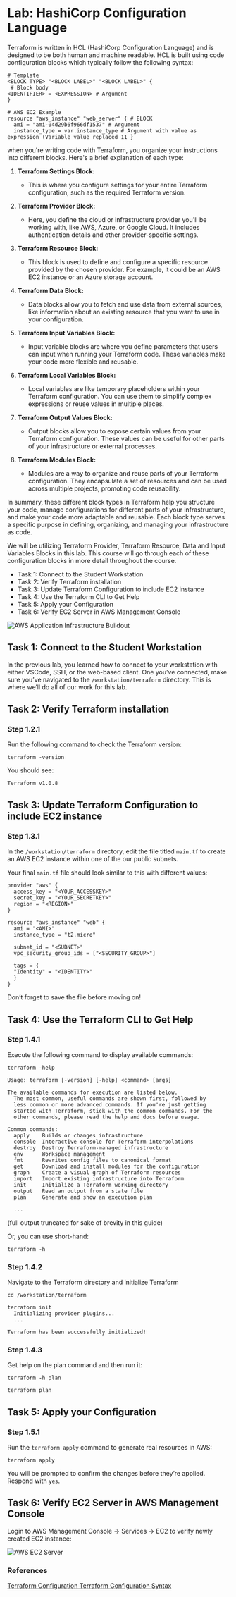 # Lab: HashiCorp Configuration Language

Terraform is written in HCL (HashiCorp Configuration Language) and is designed to be both human and machine
readable. HCL is built using code configuration blocks which typically follow the following syntax:

```hcl
# Template
<BLOCK TYPE> "<BLOCK LABEL>" "<BLOCK LABEL>" {
 # Block body
<IDENTIFIER> = <EXPRESSION> # Argument
}

# AWS EC2 Example
resource "aws_instance" "web_server" { # BLOCK
  ami = "ami-04d29b6f966df1537" # Argument
  instance_type = var.instance_type # Argument with value as expression (Variable value replaced 11 }
```

when you're writing code with Terraform, you organize your instructions into different blocks. Here's a brief explanation of each type:

1. **Terraform Settings Block:**
   - This is where you configure settings for your entire Terraform configuration, such as the required Terraform version.

2. **Terraform Provider Block:**
   - Here, you define the cloud or infrastructure provider you'll be working with, like AWS, Azure, or Google Cloud. It includes authentication details and other provider-specific settings.

3. **Terraform Resource Block:**
   - This block is used to define and configure a specific resource provided by the chosen provider. For example, it could be an AWS EC2 instance or an Azure storage account.

4. **Terraform Data Block:**
   - Data blocks allow you to fetch and use data from external sources, like information about an existing resource that you want to use in your configuration.

5. **Terraform Input Variables Block:**
   - Input variable blocks are where you define parameters that users can input when running your Terraform code. These variables make your code more flexible and reusable.

6. **Terraform Local Variables Block:**
   - Local variables are like temporary placeholders within your Terraform configuration. You can use them to simplify complex expressions or reuse values in multiple places.

7. **Terraform Output Values Block:**
   - Output blocks allow you to expose certain values from your Terraform configuration. These values can be useful for other parts of your infrastructure or external processes.

8. **Terraform Modules Block:**
   - Modules are a way to organize and reuse parts of your Terraform configuration. They encapsulate a set of resources and can be used across multiple projects, promoting code reusability.

In summary, these different block types in Terraform help you structure your code, manage configurations for different parts of your infrastructure, and make your code more adaptable and reusable. Each block type serves a specific purpose in defining, organizing, and managing your infrastructure as code.


We will be utilizing Terraform Provider, Terraform Resource, Data and Input Variables Blocks in this lab. This course
will go through each of these configuration blocks in more detail throughout the course.
- Task 1: Connect to the Student Workstation
- Task 2: Verify Terraform installation
- Task 3: Update Terraform Configuration to include EC2 instance
- Task 4: Use the Terraform CLI to Get Help
- Task 5: Apply your Configuration
- Task 6: Verify EC2 Server in AWS Management Console

![AWS Application Infrastructure Buildout](img/obj-2-hcl.png)


## Task 1: Connect to the Student Workstation
In the previous lab, you learned how to connect to your workstation with either VSCode, SSH, or the web-based
client.
One you’ve connected, make sure you’ve navigated to the `/workstation/terraform` directory. This is where we’ll
do all of our work for this lab.

## Task 2: Verify Terraform installation

### Step 1.2.1

Run the following command to check the Terraform version:

```hcl
terraform -version
```

You should see:
```hcl
Terraform v1.0.8
```

## Task 3: Update Terraform Configuration to include EC2 instance

### Step 1.3.1

In the `/workstation/terraform` directory, edit the file titled `main.tf` to create an AWS EC2 instance within one of the
our public subnets.

Your final `main.tf` file should look similar to this with different values:

```hcl
provider "aws" {
  access_key = "<YOUR_ACCESSKEY>"
  secret_key = "<YOUR_SECRETKEY>"
  region = "<REGION>"
}

resource "aws_instance" "web" {
  ami = "<AMI>"
  instance_type = "t2.micro"

  subnet_id = "<SUBNET>"
  vpc_security_group_ids = ["<SECURITY_GROUP>"]

  tags = {
  "Identity" = "<IDENTITY>"
  }
}
```

Don’t forget to save the file before moving on!


## Task 4: Use the Terraform CLI to Get Help

### Step 1.4.1

Execute the following command to display available commands:

```hcl
terraform -help

Usage: terraform [-version] [-help] <command> [args]

The available commands for execution are listed below.
  The most common, useful commands are shown first, followed by
  less common or more advanced commands. If you're just getting
  started with Terraform, stick with the common commands. For the
  other commands, please read the help and docs before usage.

Common commands:
  apply    Builds or changes infrastructure
  console  Interactive console for Terraform interpolations
  destroy  Destroy Terraform-managed infrastructure
  env      Workspace management
  fmt      Rewrites config files to canonical format
  get      Download and install modules for the configuration
  graph    Create a visual graph of Terraform resources
  import   Import existing infrastructure into Terraform
  init     Initialize a Terraform working directory
  output   Read an output from a state file
  plan     Generate and show an execution plan

  ...
```
(full output truncated for sake of brevity in this guide)

Or, you can use short-hand:

```hcl
terraform -h
```

### Step 1.4.2

Navigate to the Terraform directory and initialize Terraform

```hcl
cd /workstation/terraform
```

```hcl
terraform init
  Initializing provider plugins...
  ...

Terraform has been successfully initialized!
```

### Step 1.4.3
Get help on the plan command and then run it:

```hcl
terraform -h plan
```
```hcl
terraform plan
```

## Task 5: Apply your Configuration

### Step 1.5.1
Run the `terraform apply` command to generate real resources in AWS:

```hcl
terraform apply
```

You will be prompted to confirm the changes before they’re applied. Respond with `yes`.

## Task 6: Verify EC2 Server in AWS Management Console

Login to AWS Management Console -> Services -> EC2 to verify newly created EC2 instance:

![AWS EC2 Server](img/obj-2-ec2.png)

### References
[Terraform Configuration Terraform Configuration Syntax](https://developer.hashicorp.com/terraform/language/syntax/configuration)
